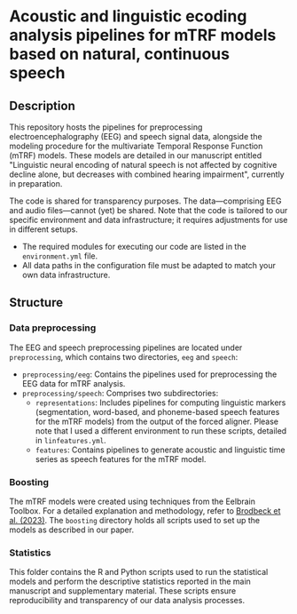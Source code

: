 # Acoustic and linguistic ecoding analysis pipelines for mTRF models based on natural, continuous speech

## Description

This repository hosts the pipelines for preprocessing electroencephalography (EEG) and speech signal data, alongside the modeling procedure for the multivariate Temporal Response Function (mTRF) models. These models are detailed in our manuscript entitled "Linguistic neural encoding of natural speech is not affected by cognitive decline alone, but decreases with combined hearing impairment", currently in preparation.

The code is shared for transparency purposes. The data—comprising EEG and audio files—cannot (yet) be shared. Note that the code is tailored to our specific environment and data infrastructure; it requires adjustments for use in different setups.

* The required modules for executing our code are listed in the `environment.yml` file.
* All data paths in the configuration file must be adapted to match your own data infrastructure.

## Structure

### Data preprocessing
The EEG and speech preprocessing pipelines are located under `preprocessing`, which contains two directories, `eeg` and `speech`:

* `preprocessing/eeg`: Contains the pipelines used for preprocessing the EEG data for mTRF analysis.
* `preprocessing/speech`: Comprises two subdirectories:
    * `representations`: Includes pipelines for computing linguistic markers (segmentation, word-based, and phoneme-based speech features for the mTRF models) from the output of the forced aligner. Please note that I used a different environment to run these scripts, detailed in `linfeatures.yml`.
    * `features`: Contains pipelines to generate acoustic and linguistic time series as speech features for the mTRF model.

### Boosting

The mTRF models were created using techniques from the Eelbrain Toolbox. For a detailed explanation and methodology, refer to [Brodbeck et al. (2023)](https://doi.org/10.7554/eLife.85012). The `boosting` directory holds all scripts used to set up the models as described in our paper.

### Statistics

This folder contains the R and Python scripts used to run the statistical models and perform the descriptive statistics reported in the main manuscript and supplementary material. These scripts ensure reproducibility and transparency of our data analysis processes.